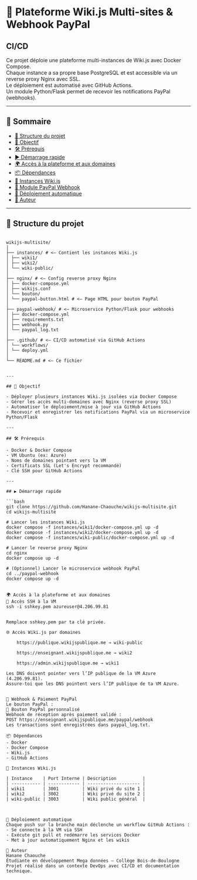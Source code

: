 # 🚀 Plateforme Wiki.js Multi-sites & Webhook PayPal

## CI/CD

Ce projet déploie une plateforme multi-instances de Wiki.js avec Docker Compose.  
Chaque instance a sa propre base PostgreSQL et est accessible via un reverse proxy Nginx avec SSL.  
Le déploiement est automatisé avec GitHub Actions.  
Un module Python/Flask permet de recevoir les notifications PayPal (webhooks).

---

## 📑 Sommaire

- [📁 Structure du projet](#structure-du-projet)
- [🚀 Objectif](#objectif)
- [🛠️ Prérequis](#prérequis)
- [▶️ Démarrage rapide](#démarrage-rapide)
- [🌍 Accès à la plateforme et aux domaines](#accès-à-la-plateforme-et-aux-domaines)
- [📦 Dépendances](#dépendances)
- [📘 Instances Wiki.js](#instances-wikijs)
- [💸 Module PayPal Webhook](#module-paypal-webhook)
- [🤖 Déploiement automatique](#déploiement-automatique)
- [👤 Auteur](#auteur)

---

## 📁 Structure du projet
```

wikijs-multisite/
│
├── instances/ # <– Contient les instances Wiki.js
│ ├── wiki1/
│ ├── wiki2/
│ └── wiki-public/
│
├── nginx/ # <– Config reverse proxy Nginx
│ ├── docker-compose.yml
│ ├── wikijs.conf
│ └── bouton/
│ └── paypal-button.html # <– Page HTML pour bouton PayPal
│
├── paypal-webhook/ # <– Microservice Python/Flask pour webhooks
│ ├── docker-compose.yml
│ ├── requirements.txt
│ ├── webhook.py
│ └── paypal_log.txt
│
├── .github/ # <– CI/CD automatisé via GitHub Actions
│ └── workflows/
│ └── deploy.yml
│
└── README.md # <– Ce fichier


---

## 🚀 Objectif

- Déployer plusieurs instances Wiki.js isolées via Docker Compose
- Gérer les accès multi-domaines avec Nginx (reverse proxy SSL)
- Automatiser le déploiement/mise à jour via GitHub Actions
- Recevoir et enregistrer les notifications PayPal via un microservice Python/Flask

---

## 🛠️ Prérequis

- Docker & Docker Compose  
- VM Ubuntu (ex: Azure)  
- Noms de domaines pointant vers la VM  
- Certificats SSL (Let's Encrypt recommandé)  
- Clé SSH pour GitHub Actions  

---

## ▶️ Démarrage rapide

```bash
git clone https://github.com/Hanane-Chaouche/wikijs-multisite.git
cd wikijs-multisite

# Lancer les instances Wiki.js
docker compose -f instances/wiki1/docker-compose.yml up -d
docker compose -f instances/wiki2/docker-compose.yml up -d
docker compose -f instances/wiki-public/docker-compose.yml up -d

# Lancer le reverse proxy Nginx
cd nginx
docker compose up -d

# (Optionnel) Lancer le microservice webhook PayPal
cd ../paypal-webhook
docker compose up -d


🌍 Accès à la plateforme et aux domaines
🔑 Accès SSH à la VM
ssh -i sshkey.pem azureuser@4.206.99.81


Remplace sshkey.pem par ta clé privée.

🌐 Accès Wiki.js par domaines

    https://publique.wikijspublique.me → wiki-public

    https://enseignant.wikijspublique.me → wiki2

    https://admin.wikijspublique.me → wiki1

Les DNS doivent pointer vers l’IP publique de la VM Azure (4.206.99.81).
Assure-toi que les DNS pointent vers l’IP publique de ta VM Azure.


💸 Webhook & Paiement PayPal
Le bouton PayPal :
🔗 Bouton PayPal personnalisé
Webhook de réception après paiement validé :
POST https://enseignant.wikijspublique.me/paypal/webhook
Les transactions sont enregistrées dans paypal_log.txt.

📦 Dépendances
- Docker
- Docker Compose
- Wiki.js
- GitHub Actions

📘 Instances Wiki.js

| Instance    | Port Interne | Description          |
| ----------- | ------------ | -------------------- |
| wiki1       | 3001         | Wiki privé du site 1 |
| wiki2       | 3002         | Wiki privé du site 2 |
| wiki-public | 3003         | Wiki public général  |



🤖 Déploiement automatique
Chaque push sur la branche main déclenche un workflow GitHub Actions :
- Se connecte à la VM via SSH
- Exécute git pull et redémarre les services Docker
- Met à jour automatiquement Nginx et les wikis

👤 Auteur
Hanane Chaouche
Étudiante en développement Mega données – Collège Bois-de-Boulogne
Projet réalisé dans un contexte DevOps avec CI/CD et documentation technique.
